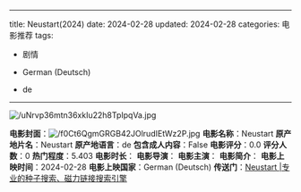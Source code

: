 
---
title: Neustart(2024)
date: 2024-02-28
updated: 2024-02-28
categories: 电影推荐
tags:

- 剧情

- German (Deutsch)
- de
---

<img src="https://image.tmdb.org/t/p/original/uNrvp36mtn36xkIu22h8TpIpqVa.jpg" alt="/uNrvp36mtn36xkIu22h8TpIpqVa.jpg" title="/uNrvp36mtn36xkIu22h8TpIpqVa.jpg">

**电影封面**：<img src="https://image.tmdb.org/t/p/w200/f0Ct6QgmGRGB42JOlrudIEtWz2P.jpg" alt="/f0Ct6QgmGRGB42JOlrudIEtWz2P.jpg" title="/f0Ct6QgmGRGB42JOlrudIEtWz2P.jpg">
**电影名称**：Neustart
**原产地片名**：Neustart
**原产地语言**：de
**包含成人内容**：False
**电影评分**：0.0
**评分人数**：0
**热门程度**：5.403
**电影时长**：
**电影导演**：
**电影主演**：
**电影简介**：
**电影上映时间**：2024-02-28
**电影上映国家**：German (Deutsch)
**传送门**：[Neustart |专业的种子搜索、磁力链接搜索引擎](https://movie.amd794.com:2083/?search=Neustart&ordering=&mode=match_phrase&page_size=10&page=1)

